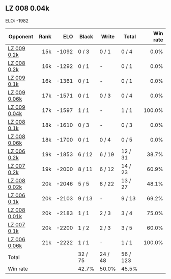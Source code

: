 ## LZ 008 0.04k ##

ELO: -1982

Opponent | Rank | ELO | Black | Write | Total | Win rate
---------|-----:|----:|-------|-------|-------|-------:
[LZ 009 0.2k](LZ%20009%200.2k.md) | 15k | -1092 | 0 / 3 | 0 / 1 | 0 / 4 | 0.0%
[LZ 008 0.2k](LZ%20008%200.2k.md) | 16k | -1292 | 0 / 1 | - | 0 / 1 | 0.0%
[LZ 009 0.1k](LZ%20009%200.1k.md) | 16k | -1361 | 0 / 1 | - | 0 / 1 | 0.0%
[LZ 009 0.06k](LZ%20009%200.06k.md) | 17k | -1571 | 0 / 1 | 0 / 3 | 0 / 4 | 0.0%
[LZ 009 0.04k](LZ%20009%200.04k.md) | 17k | -1597 | 1 / 1 | - | 1 / 1 | 100.0%
[LZ 008 0.1k](LZ%20008%200.1k.md) | 18k | -1610 | 0 / 3 | - | 0 / 3 | 0.0%
[LZ 008 0.06k](LZ%20008%200.06k.md) | 18k | -1700 | 0 / 1 | 0 / 4 | 0 / 5 | 0.0%
[LZ 006 0.2k](LZ%20006%200.2k.md) | 19k | -1853 | 6 / 12 | 6 / 19 | 12 / 31 | 38.7%
[LZ 007 0.2k](LZ%20007%200.2k.md) | 19k | -2000 | 8 / 11 | 6 / 12 | 14 / 23 | 60.9%
[LZ 008 0.02k](LZ%20008%200.02k.md) | 20k | -2046 | 5 / 5 | 8 / 22 | 13 / 27 | 48.1%
[LZ 006 0.1k](LZ%20006%200.1k.md) | 20k | -2103 | 9 / 13 | - | 9 / 13 | 69.2%
[LZ 008 0.01k](LZ%20008%200.01k.md) | 20k | -2183 | 1 / 1 | 2 / 3 | 3 / 4 | 75.0%
[LZ 007 0.1k](LZ%20007%200.1k.md) | 20k | -2200 | 1 / 2 | 2 / 3 | 3 / 5 | 60.0%
[LZ 006 0.06k](LZ%20006%200.06k.md) | 21k | -2222 | 1 / 1 | - | 1 / 1 | 100.0%
Total | | | 32 / 75 | 24 / 48 | 56 / 123 | 
Win rate| | | 42.7% | 50.0% | 45.5% | 
